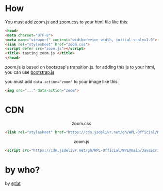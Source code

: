 # How
You must add zoom.js and zoom.css to your html file like this:
```html
<head>
<meta charset="UTF-8">
<meta name="viewport" content="width=device-width, initial-scale=1.0">
<link rel="stylesheet" href="zoom.css">
<script defer src="zoom.js"></script>
<title> testing zoom.js </title>
</head>
```
zoom.js is based on bootstrap's transition.js. for adding this js to your html,
you can use [bootstrap.js](https://github.com/drk-drg/WPL/blob/main/BootStrap/js/bootstrap.js)

you must add `data-action="zoom"` to your image like this:
```html
<img src="..." data-action="zoom">
```
# CDN
<p align="center">zoom.css</p>

```html
<link rel="stylesheet" href="https://cdn.jsdelivr.net/gh/WPL-Official/WPL@main/JavaScript/zoom.js/zoom.css">
```
<p align="center">zoom.js</p>

```html
<script src="https://cdn.jsdelivr.net/gh/WPL-Official/WPL@main/JavaScript/zoom.js/zoom.js"></script>
```
# by who?
by [@fat](https://github.com/fat)
